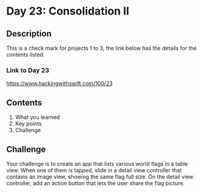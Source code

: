 
# Day 23: Consolidation II

## Description
This is a check mark for projects 1 to 3, the link below has the details for the contents listed.

### Link to Day 23
https://www.hackingwithswift.com/100/23

## Contents 
1. What you learned 
2. Key points
3. Challenge

## Challenge

Your challenge is to create an app that lists various world flags in a table view. When one of them is tapped, slide in a
detail view controller that contains an image view, showing the same flag full size. On the detail view controller, add an action button that lets the user share the flag picture.
